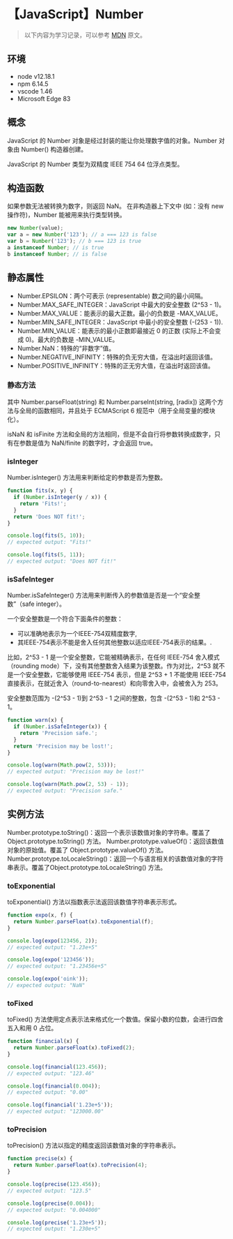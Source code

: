 # 【JavaScript】Number

> 以下内容为学习记录，可以参考 [MDN][1] 原文。

## 环境

- node v12.18.1
- npm 6.14.5
- vscode 1.46
- Microsoft Edge 83

## 概念

JavaScript 的 Number 对象是经过封装的能让你处理数字值的对象。Number 对象由 Number() 构造器创建。

JavaScript 的 Number 类型为双精度 IEEE 754 64 位浮点类型。

## 构造函数

如果参数无法被转换为数字，则返回 NaN。
在非构造器上下文中 (如：没有 new 操作符)，Number 能被用来执行类型转换。

```js
new Number(value); 
var a = new Number('123'); // a === 123 is false
var b = Number('123'); // b === 123 is true
a instanceof Number; // is true
b instanceof Number; // is false
```

## 静态属性

* Number.EPSILON：两个可表示 (representable) 数之间的最小间隔。
* Number.MAX_SAFE_INTEGER：JavaScript 中最大的安全整数 (2^53 - 1)。
* Number.MAX_VALUE：能表示的最大正数。最小的负数是 -MAX_VALUE。
* Number.MIN_SAFE_INTEGER：JavaScript 中最小的安全整数 (-(253 - 1)).
* Number.MIN_VALUE：能表示的最小正数即最接近 0 的正数 (实际上不会变成 0)。最大的负数是 -MIN_VALUE。
* Number.NaN：特殊的“非数字”值。
* Number.NEGATIVE_INFINITY：特殊的负无穷大值，在溢出时返回该值。
* Number.POSITIVE_INFINITY：特殊的正无穷大值，在溢出时返回该值。


### 静态方法

其中 Number.parseFloat(string) 和 Number.parseInt(string, [radix]) 这两个方法与全局的函数相同，并且处于 ECMAScript 6 规范中（用于全局变量的模块化）。

isNaN 和 isFinite 方法和全局的方法相同，但是不会自行将参数转换成数字，只有在参数是值为 NaN/finite 的数字时，才会返回 true。

### isInteger

Number.isInteger() 方法用来判断给定的参数是否为整数。

```js
function fits(x, y) {
  if (Number.isInteger(y / x)) {
    return 'Fits!';
  }
  return 'Does NOT fit!';
}

console.log(fits(5, 10));
// expected output: "Fits!"

console.log(fits(5, 11));
// expected output: "Does NOT fit!"
```

### isSafeInteger

Number.isSafeInteger() 方法用来判断传入的参数值是否是一个“安全整数”（safe integer）。

一个安全整数是一个符合下面条件的整数：

* 可以准确地表示为一个IEEE-754双精度数字,
* 其IEEE-754表示不能是舍入任何其他整数以适应IEEE-754表示的结果。.

比如，2^53 - 1 是一个安全整数，它能被精确表示，在任何 IEEE-754 舍入模式（rounding mode）下，没有其他整数舍入结果为该整数。作为对比，2^53 就不是一个安全整数，它能够使用 IEEE-754 表示，但是 2^53 + 1 不能使用 IEEE-754 直接表示，在就近舍入（round-to-nearest）和向零舍入中，会被舍入为 253。

安全整数范围为 -(2^53 - 1)到 2^53 - 1 之间的整数，包含 -(2^53 - 1)和 2^53 - 1。

```js
function warn(x) {
  if (Number.isSafeInteger(x)) {
    return 'Precision safe.';
  }
  return 'Precision may be lost!';
}

console.log(warn(Math.pow(2, 53)));
// expected output: "Precision may be lost!"

console.log(warn(Math.pow(2, 53) - 1));
// expected output: "Precision safe."
```

## 实例方法

Number.prototype.toString()：返回一个表示该数值对象的字符串。覆盖了 Object.prototype.toString() 方法。
Number.prototype.valueOf()：返回该数值对象的原始值。覆盖了 Object.prototype.valueOf() 方法。
Number.prototype.toLocaleString()：返回一个与语言相关的该数值对象的字符串表示。覆盖了Object.prototype.toLocaleString() 方法。

### toExponential

toExponential() 方法以指数表示法返回该数值字符串表示形式。

```js
function expo(x, f) {
  return Number.parseFloat(x).toExponential(f);
}

console.log(expo(123456, 2));
// expected output: "1.23e+5"

console.log(expo('123456'));
// expected output: "1.23456e+5"

console.log(expo('oink'));
// expected output: "NaN"
```

### toFixed

toFixed() 方法使用定点表示法来格式化一个数值。保留小数的位数，会进行四舍五入和用 0 占位。

```js
function financial(x) {
  return Number.parseFloat(x).toFixed(2);
}

console.log(financial(123.456));
// expected output: "123.46"

console.log(financial(0.004));
// expected output: "0.00"

console.log(financial('1.23e+5'));
// expected output: "123000.00"
```

###  toPrecision

toPrecision() 方法以指定的精度返回该数值对象的字符串表示。

```js
function precise(x) {
  return Number.parseFloat(x).toPrecision(4);
}

console.log(precise(123.456));
// expected output: "123.5"

console.log(precise(0.004));
// expected output: "0.004000"

console.log(precise('1.23e+5'));
// expected output: "1.230e+5"
```

[1]: https://developer.mozilla.org/zh-CN/docs/Web/JavaScript/Reference/Global_Objects/Number

